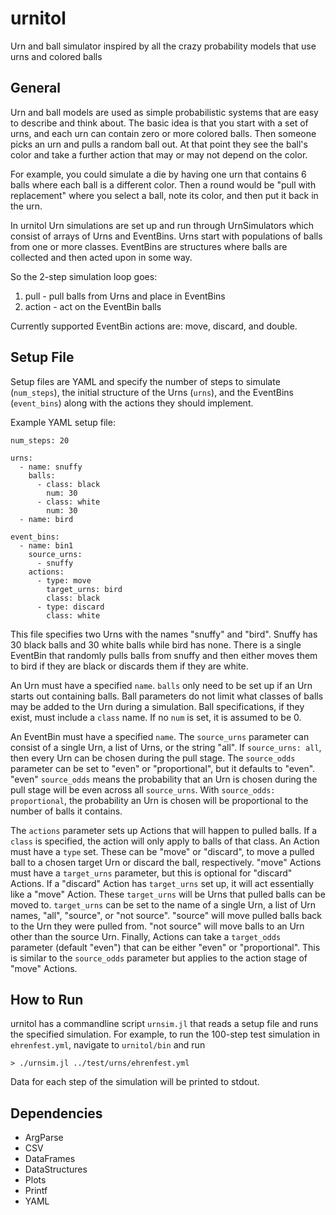 urnitol
=======

Urn and ball simulator inspired by all the crazy probability models that use urns and colored balls


General
-------

Urn and ball models are used as simple probabilistic systems that are easy to describe and think about.  The basic idea is that you start with a set of urns, and each urn can contain zero or more colored balls.  Then someone picks an urn and pulls a random ball out.  At that point they see the ball's color and take a further action that may or may not depend on the color.

For example, you could simulate a die by having one urn that contains 6 balls where each ball is a different color.  Then a round would be "pull with replacement" where you select a ball, note its color, and then put it back in the urn.

In urnitol Urn simulations are set up and run through UrnSimulators which consist of arrays of Urns and EventBins.  Urns start with populations of balls from one or more classes.  EventBins are structures where balls are collected and then acted upon in some way.

So the 2-step simulation loop goes:

1. pull - pull balls from Urns and place in EventBins
2. action - act on the EventBin balls

Currently supported EventBin actions are: move, discard, and double.


Setup File
----------

Setup files are YAML and specify the number of steps to simulate (`num_steps`), the initial structure of the Urns (`urns`), and the EventBins (`event_bins`) along with the actions they should implement.

Example YAML setup file:

    num_steps: 20

    urns:
      - name: snuffy
        balls:
          - class: black
            num: 30
          - class: white
            num: 30
      - name: bird

    event_bins:
      - name: bin1
        source_urns:
          - snuffy
        actions:
          - type: move
            target_urns: bird
            class: black
          - type: discard
            class: white

This file specifies two Urns with the names "snuffy" and "bird".  Snuffy has 30 black balls and 30 white balls while bird has none.  There is a single EventBin that randomly pulls balls from snuffy and then either moves them to bird if they are black or discards them if they are white.

An Urn must have a specified `name`.  `balls` only need to be set up if an Urn starts out containing balls.  Ball parameters do not limit what classes of balls may be added to the Urn during a simulation.  Ball specifications, if they exist, must include a `class` name.  If no `num` is set, it is assumed to be 0.

An EventBin must have a specified `name`.  The `source_urns` parameter can consist of a single Urn, a list of Urns, or the string "all".  If `source_urns: all`, then every Urn can be chosen during the pull stage.  The `source_odds` parameter can be set to "even" or "proportional", but it defaults to "even".  "even" `source_odds` means the probability that an Urn is chosen during the pull stage will be even across all `source_urns`.  With `source_odds: proportional`, the probability an Urn is chosen will be proportional to the number of balls it contains.

The `actions` parameter sets up Actions that will happen to pulled balls.  If a `class` is specified, the action will only apply to balls of that class.  An Action must have a `type` set.  These can be "move" or "discard", to move a pulled ball to a chosen target Urn or discard the ball, respectively.  "move" Actions must have a `target_urns` parameter, but this is optional for "discard" Actions.  If a "discard" Action has `target_urns` set up, it will act essentially like a "move" Action.  These `target_urns` will be Urns that pulled balls can be moved to.  `target_urns` can be set to the name of a single Urn, a list of Urn names, "all", "source", or "not source".  "source" will move pulled balls back to the Urn they were pulled from.  "not source" will move balls to an Urn other than the source Urn.  Finally, Actions can take a `target_odds` parameter (default "even") that can be either "even" or "proportional".  This is similar to the `source_odds` parameter but applies to the action stage of "move" Actions.

How to Run
----------

urnitol has a commandline script `urnsim.jl` that reads a setup file and runs the specified simulation.  For example, to run the 100-step test simulation in `ehrenfest.yml`, navigate to `urnitol/bin` and run

```
> ./urnsim.jl ../test/urns/ehrenfest.yml
```

Data for each step of the simulation will be printed to stdout.


Dependencies
------------

* ArgParse
* CSV
* DataFrames
* DataStructures
* Plots
* Printf
* YAML
